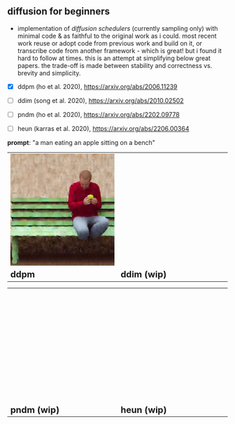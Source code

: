 ## diffusion for beginners

- implementation of _diffusion schedulers_ (currently sampling only) with minimal code & as faithful to the original work as i could. most recent work reuse or adopt code from previous work and build on it, or transcribe code from another framework - which is great! but i found it hard to follow at times. this is an attempt at simplifying below great papers. the trade-off is made between stability and correctness vs. brevity and simplicity. 

- [x] ddpm (ho et al. 2020), https://arxiv.org/abs/2006.11239
- [ ] ddim (song et al. 2020), https://arxiv.org/abs/2010.02502
- [ ] pndm (ho et al. 2020), https://arxiv.org/abs/2202.09778
- [ ] heun (karras et al. 2020), https://arxiv.org/abs/2206.00364


**prompt**: "a man eating an apple sitting on a bench"

<table>
 <tr>
    <td><img src="images/ddpm.jpg" height="256" width="256"></td>
    <td><img src='data:image/gif;base64,R0lGODlhAQABAAAAACH5BAEKAAEALAAAAAABAAEAAAICTAEAOw==' height="256" width="256"></td>
 </tr>
 <tr>
   <td><b style="font-size:20px">ddpm</b></td>
   <td><b style="font-size:20px">ddim (wip)</b></td>
 </tr>
</table>


<table>
 <tr>
    <td><img src='data:image/gif;base64,R0lGODlhAQABAAAAACH5BAEKAAEALAAAAAABAAEAAAICTAEAOw==' height="256" width="256"></td>
    <td><img src='data:image/gif;base64,R0lGODlhAQABAAAAACH5BAEKAAEALAAAAAABAAEAAAICTAEAOw==' height="256" width="256"></td>
 </tr>
 <tr>
   <td><b style="font-size:20px">pndm (wip)</b></td>
   <td><b style="font-size:20px">heun (wip)</b></td>
 </tr>
</table>

